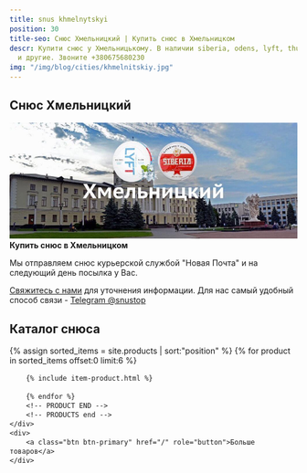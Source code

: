 ```yaml
---
title: snus khmelnytskyi
position: 30
title-seo: Снюс Хмельницкий | Купить снюс в Хмельницком
descr: Купити снюс у Хмельницькому. В наличии siberia, odens, lyft, thunder, general
  и другие. Звоните +380675680230
img: "/img/blog/cities/khmelnitskiy.jpg"
---
```


<section class="mb-4">
	<h1>Снюс Хмельницкий</h1>
	<div class="row">
		<div class="col-md-7">
			<img class="img-fluid" src="/img/blog/cities/khmelnitskiy.jpg" alt="Снюс в Хмельницком">
		</div>
		<div class="col-md-5">
			<strong>Купить снюс в Хмельницком</strong>
			<p>Мы отправляем снюс курьерской службой "Новая Почта" и на следующий день посылка у Вас.</p>
			<p><a href="#contactModal" data-toggle="modal" data-target="#contactModal">Свяжитесь с нами</a> для уточнения информации. Для нас самый удобный способ связи - <a href="//t.me/snustop" target="_blank" title="Telegram"><i class="icon-telegram"></i>Telegram @snustop</a></p>
		</div>
	</div>
</section>

<section class="mb-4">
	<h2>Каталог снюса</h2>
	<div class="row catalog">
		<!-- PRODUCTS start -->
		<!-- PRODUCT START -->
		{% assign sorted_items = site.products | sort:"position" %}
		{% for product in sorted_items offset:0 limit:6 %}
		
		{% include item-product.html %}

		{% endfor %}
		<!-- PRODUCT END -->
		<!-- PRODUCTS end -->
	</div>
	<div>
		<a class="btn btn-primary" href="/" role="button">Больше товаров</a>
	</div>
</section>